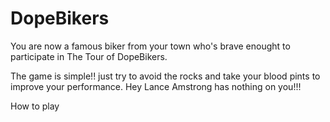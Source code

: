# DopeBikers

You are now a famous biker from your town who's brave enought to participate in The Tour of DopeBikers.

The game is simple!! just try to avoid the rocks and take your blood pints to improve your performance. Hey Lance Amstrong has nothing on you!!!

How to play
